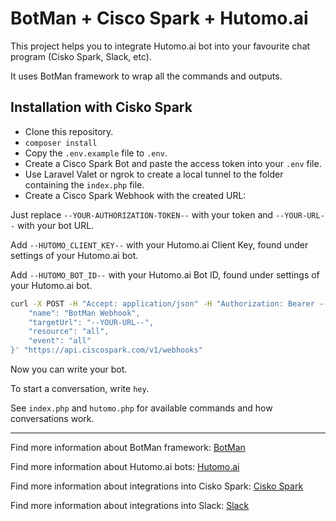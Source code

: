 # BotMan + Cisco Spark + Hutomo.ai

This project helps you to integrate Hutomo.ai bot into your favourite chat program (Cisko Spark, Slack, etc).

It uses BotMan framework to wrap all the commands and outputs.

## Installation with Cisko Spark

- Clone this repository.
- `composer install`
- Copy the `.env.example` file to `.env`.
- Create a Cisco Spark Bot and paste the access token into your `.env` file.
- Use Laravel Valet or ngrok to create a local tunnel to the folder containing the `index.php` file.
- Create a Cisco Spark Webhook with the created URL:

Just replace `--YOUR-AUTHORIZATION-TOKEN--` with your token and `--YOUR-URL--` with your bot URL.

Add `--HUTOMO_CLIENT_KEY--` with your Hutomo.ai Client Key, found under settings of your Hutomo.ai bot.

Add `--HUTOMO_BOT_ID--` with your Hutomo.ai Bot ID, found under settings of your Hutomo.ai bot.

```bash
curl -X POST -H "Accept: application/json" -H "Authorization: Bearer --YOUR-AUTHORIZATION-TOKEN--" -H "Content-Type: application/json" -d '{
	"name": "BotMan Webhook",
	"targetUrl": "--YOUR-URL--",
	"resource": "all",
	"event": "all"
}' "https://api.ciscospark.com/v1/webhooks"
```

Now you can write your bot. 

To start a conversation, write `hey`.

See `index.php` and `hutomo.php` for available commands and how conversations work.

---

Find more information about BotMan framework:
[BotMan](https://github.com/botman/botman)

Find more information about Hutomo.ai bots: 
[Hutomo.ai](https://hutomo.ai/)

Find more information about integrations into Cisko Spark:
[Cisko Spark](https://www.ciscospark.com/)

Find more information about integrations into Slack:
[Slack](https://slack.com/)